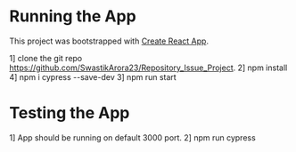 # Running the App

This project was bootstrapped with [Create React App](https://github.com/facebook/create-react-app).

1] clone the git repo https://github.com/SwastikArora23/Repository_Issue_Project.
2] npm install 
4] npm i cypress --save-dev
3] npm run start



# Testing the App

1] App should be running on default 3000 port.
2] npm run cypress